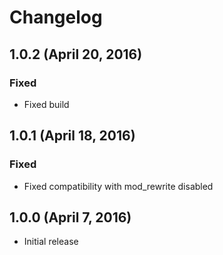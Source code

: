 # Changelog

## 1.0.2 (April 20, 2016)
### Fixed
- Fixed build

## 1.0.1 (April 18, 2016)

### Fixed
- Fixed compatibility with mod_rewrite disabled

## 1.0.0 (April 7, 2016)

- Initial release